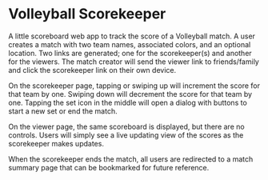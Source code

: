 # Volleyball Scorekeeper

A little scoreboard web app to track the score of a Volleyball match. A user creates a match with two team names,  associated colors, and an optional location. Two links are generated; one for the scorekeeper(s) and another for the viewers. The match creator will send the viewer link to friends/family and click the scorekeeper link on their own device.

On the scorekeeper page, tapping or swiping up will increment the score for that team by one. Swiping down will decrement the score for that team by one. Tapping the set icon in the middle will open a dialog with buttons to start a new set or end the match.

On the viewer page, the same scoreboard is displayed, but there are no controls. Users will simply see a live updating view of the scores as the scorekeeper makes updates.

When the scorekeeper ends the match, all users are redirected to a match summary page that can be bookmarked for future reference.
